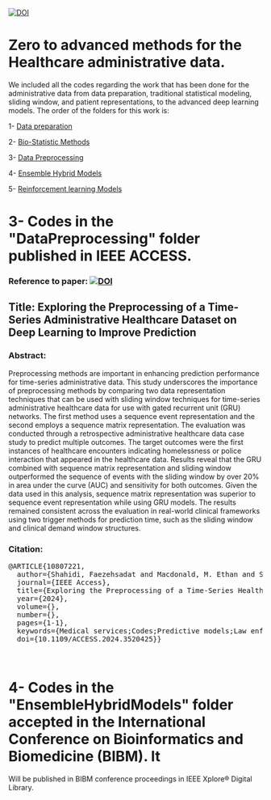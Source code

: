 <a href="https://www.linkedin.com/in/fuzzy-shahidi"><img src="https://img.shields.io/badge/Linkdin-Fuzzy%20Shahidi-blue.svg" alt="DOI"></a>


# Zero to advanced methods for the Healthcare administrative data.
We included all the codes regarding the work that has been done for the administrative data from data preparation, traditional statistical modeling, sliding window, and patient representations, to the advanced deep learning models. 
The order of the folders for this work is:

1- <a href="https://github.com/Fuzzy-sh/AHS/tree/main/Data_preparation"> Data preparation </a>

2- <a href="https://github.com/Fuzzy-sh/AHS/tree/main/BioStatisticMethods"> Bio-Statistic Methods </a>

3- <a href="https://github.com/Fuzzy-sh/AHS/tree/main/DataPreprocessing"> Data Preprocessing </a>

4- <a href="https://github.com/Fuzzy-sh/AHS/tree/main/EnsembleHybridModels"> Ensemble Hybrid Models </a>

5- <a href="https://github.com/Fuzzy-sh/AHS/tree/main/Reinforcement_learning"> Reinforcement learning Models </a>







# 3- Codes in the "DataPreprocessing" folder published in IEEE ACCESS. 
### Reference to paper: <a href="https://doi.org/10.1109/ACCESS.2024.3520425"><img src="https://img.shields.io/badge/DOI-10.36227/techrxiv.173143474.47669751/v1-lightblue.svg" alt="DOI"></a>
## Title: Exploring the Preprocessing of a Time-Series Administrative Healthcare Dataset on Deep Learning to Improve Prediction
### Abstract:

Preprocessing methods are important in enhancing prediction performance for time-series administrative data. This study underscores the importance of preprocessing methods by comparing two data representation techniques that can be used with sliding window techniques for time-series administrative healthcare data for use with gated recurrent unit (GRU) networks. The first method uses a sequence event representation and the second employs a sequence matrix representation. The evaluation was conducted through a retrospective administrative healthcare data case study to predict multiple outcomes. The target outcomes were the first instances of healthcare encounters indicating homelessness or police interaction that appeared in the healthcare data. Results reveal that the GRU combined with sequence matrix representation and sliding window outperformed the sequence of events with the sliding window by over 20% in area under the curve (AUC) and sensitivity for both outcomes. Given the data used in this analysis, sequence matrix representation was superior to sequence event representation while using GRU models. The results remained consistent across the evaluation in real-world clinical frameworks using two trigger methods for prediction time, such as the sliding window and clinical demand window structures.

### Citation:

<pre>
@ARTICLE{10807221,
  author={Shahidi, Faezehsadat and Macdonald, M. Ethan and Seitz, Dallas and Barry, Rebecca and Messier, Geoffrey},
  journal={IEEE Access}, 
  title={Exploring the Preprocessing of a Time-Series Healthcare Administrative Dataset on Deep Learning to Improve Prediction}, 
  year={2024},
  volume={},
  number={},
  pages={1-1},
  keywords={Medical services;Codes;Predictive models;Law enforcement;Sparse matrices;Indexes;Data models;Databases;Logic gates;Vectors;Gated recurrent unit networks;on clinical demand window structure;sliding window;sequence of event and sequence matrix representations;time-series healthcare administrative data},
  doi={10.1109/ACCESS.2024.3520425}}
  
  </pre>

  
# 4- Codes in the "EnsembleHybridModels" folder accepted in the International Conference on Bioinformatics and Biomedicine (BIBM). It

Will be published in BIBM conference proceedings in IEEE Xplore® Digital Library.

